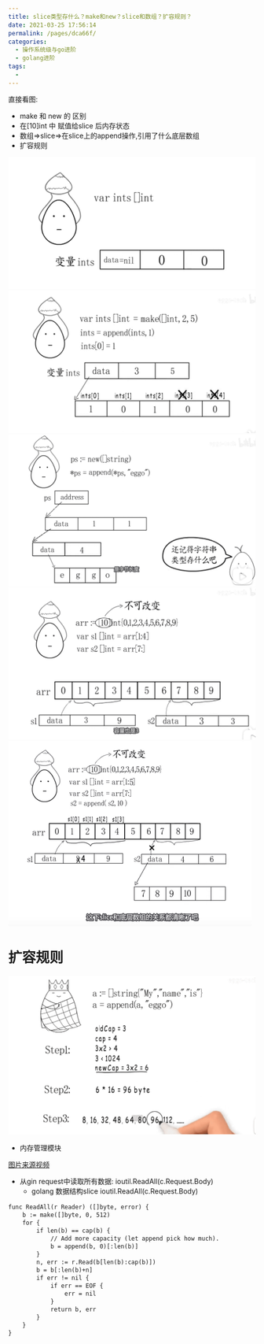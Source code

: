```yaml
---
title: slice类型存什么？make和new？slice和数组？扩容规则？
date: 2021-03-25 17:56:14
permalink: /pages/dca66f/
categories:
  - 操作系统级与go进阶
  - golang进阶
tags:
  - 
---
```




直接看图:

* make 和 new 的 区别
* 在[10]int 中 赋值给slice 后内存状态
* 数组=>slice=>在slice上的append操作,引用了什么底层数组
* 扩容规则



<img src="./minilet/image-20210325175902523.png" alt="image-20210325175902523" style="zoom:70%;" />

<img src="./minilet/image-20210325175752811.png" alt="image-20210325175752811" style="zoom:60%;" />

<img src="./minilet/image-20210325180156243.png" alt="image-20210325180156243" style="zoom:50%;" />



<img src="./minilet/image-20210325180356058.png" alt="image-20210325180356058" style="zoom:50%;" />





<img src="./minilet/image-20210325180611286.png" alt="image-20210325180611286" style="zoom:50%;" />



# 扩容规则

<img src="./minilet/image-20210325181013580.png" alt="image-20210325181013580" style="zoom:50%;" />





* 内存管理模块

  


[图片来源视频](https://www.bilibili.com/video/BV1CV411d7W8)


* 从gin request中读取所有数据: ioutil.ReadAll(c.Request.Body)
  * golang 数据结构slice ioutil.ReadAll(c.Request.Body) 

``` golang
func ReadAll(r Reader) ([]byte, error) {
	b := make([]byte, 0, 512)
	for {
		if len(b) == cap(b) {
			// Add more capacity (let append pick how much).
			b = append(b, 0)[:len(b)]
		}
		n, err := r.Read(b[len(b):cap(b)])
		b = b[:len(b)+n]
		if err != nil {
			if err == EOF {
				err = nil
			}
			return b, err
		}
	}
}
```
